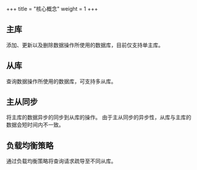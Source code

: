 +++
title = "核心概念"
weight = 1
+++

## 主库
添加、更新以及删除数据操作所使用的数据库，目前仅支持单主库。

## 从库
查询数据操作所使用的数据库，可支持多从库。

## 主从同步
将主库的数据异步的同步到从库的操作。 由于主从同步的异步性，从库与主库的数据会短时间内不一致。

## 负载均衡策略
通过负载均衡策略将查询请求疏导至不同从库。
